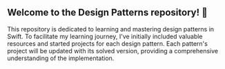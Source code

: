 ## Welcome to the Design Patterns repository! 🚀

This repository is dedicated to learning and mastering design patterns in Swift.
To facilitate my learning journey, I've initially included valuable resources and started projects for each design pattern.
Each pattern's project will be updated with its solved version, providing a comprehensive understanding of the implementation.

